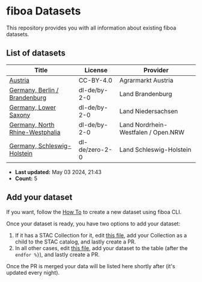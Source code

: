 
# fiboa Datasets

This repository provides you with all information about existing fiboa datasets.

## List of datasets

| Title | License | Provider |
| ----- | ------- | -------- |
| [Austria](https://data.source.coop/fiboa/austria/stac/collection.json) | CC-BY-4.0 | Agrarmarkt Austria |
| [Germany, Berlin / Brandenburg](https://data.source.coop/fiboa/de-bb/stac/collection.json) | dl-de/by-2-0 | Land Brandenburg |
| [Germany, Lower Saxony](https://data.source.coop/fiboa/de-nds/stac/collection.json) | dl-de/by-2-0 | Land Niedersachsen |
| [Germany, North Rhine-Westphalia](https://data.source.coop/fiboa/de-nrw/stac/collection.json) | dl-de/by-2-0 | Land Nordrhein-Westfalen / Open.NRW |
| [Germany, Schleswig-Holstein](https://data.source.coop/fiboa/de-sh/stac/collection.json) | dl-de/zero-2-0 | Land Schleswig-Holstein |

* **Last updated:** May 03 2024, 21:43 
* **Count:** 5

## Add your dataset

If you want, follow the [How To](HOWTO.md) to create a new dataset using fiboa CLI.

Once your dataset is ready, you have two options to add your dataset:
1. If it has a STAC Collection for it, edit [this file](https://github.com/fiboa/fiboa.github.io/edit/main/stac/catalog.json), add your Collection as a child to the STAC catalog, and lastly create a PR.
2. In all other cases, edit [this file](https://github.com/fiboa/data/edit/main/README.md.jinja), add your dataset to the table (after the `endfor %}`), and lastly create a PR.

Once the PR is merged your data will be listed here shortly after (it's updated every night).